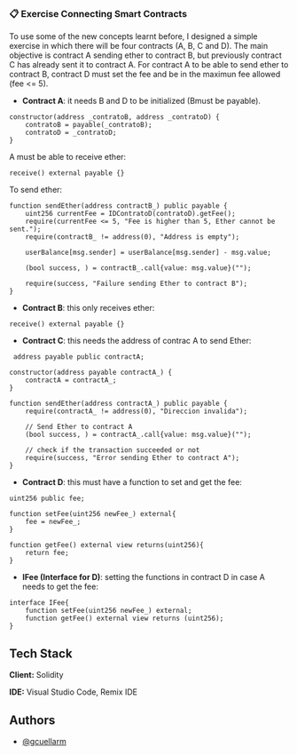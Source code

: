 ### 📋 Exercise Connecting Smart Contracts
To use some of the new concepts learnt before, I designed a simple exercise in which there will be four contracts (A, B, C and D). The main objective is contract A sending ether to contract B, but previously contract C has already sent it to contract A. For contract A to be able to send ether to contract B, contract D must set the fee and be in the maximun fee allowed (fee <= 5).

- **Contract A**: it needs B and D to be initialized (Bmust be payable). 
```solidity
constructor(address _contratoB, address _contratoD) {
    contratoB = payable(_contratoB);
    contratoD = _contratoD;
}
```
A must be able to receive ether:
```solidity
receive() external payable {}
```
To send ether:
```solidity
function sendEther(address contractB_) public payable {
    uint256 currentFee = IDContratoD(contratoD).getFee();
    require(currentFee <= 5, "Fee is higher than 5, Ether cannot be sent.");
    require(contractB_ != address(0), "Address is empty");
    
    userBalance[msg.sender] = userBalance[msg.sender] - msg.value;

    (bool success, ) = contractB_.call{value: msg.value}("");

    require(success, "Failure sending Ether to contract B");
}
```

- **Contract B**: this only receives ether:
```solidity
receive() external payable {}
```

- **Contract C**: this needs the address of contrac A to send Ether:
```solidity
 address payable public contractA;

constructor(address payable contractA_) {
    contractA = contractA_;
}

function sendEther(address contractA_) public payable {
    require(contractA_ != address(0), "Direccion invalida");
    
    // Send Ether to contract A
    (bool success, ) = contractA_.call{value: msg.value}("");

    // check if the transaction succeeded or not
    require(success, "Error sending Ether to contract A");
}
```

- **Contract D**: this must have a function to set and get the fee:
```solidity
uint256 public fee;

function setFee(uint256 newFee_) external{
    fee = newFee_;
}

function getFee() external view returns(uint256){
    return fee;
}
```

- **IFee (Interface for D)**: setting the functions in contract D in case A needs to get the fee:
```solidity
interface IFee{
    function setFee(uint256 newFee_) external;
    function getFee() external view returns (uint256);
}
```

## Tech Stack

**Client:** Solidity

**IDE:** Visual Studio Code, Remix IDE


## Authors

- [@gcuellarm](https://www.github.com/gcuellarm)
